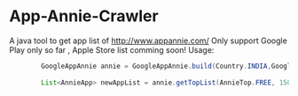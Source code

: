 # App-Annie-Crawler

A java tool to get app list of http://www.appannie.com/ 
Only support Google Play only so far , Apple Store list comming soon!
Usage:
```java
		GoogleAppAnnie annie = GoogleAppAnnie.build(Country.INDIA,GoogleCategory.ALL);
		
		List<AnnieApp> newAppList = annie.getTopList(AnnieTop.FREE, 150);
		
```
